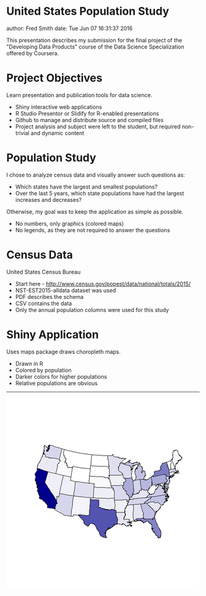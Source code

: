 United States Population Study
========================================================
author: Fred Smith
date: Tue Jun 07 16:31:37 2016


This presentation describes my submission for the final project of the "Developing Data Products" course of the Data Science Specialization offered by Coursera.


Project Objectives
========================================================

Learn presentation and publication tools for data science.

- Shiny interactive web applications
- R Studio Presentor or Slidify for R-enabled presentations
- Github to manage and distribute source and compiled files
- Project analysis and subject were left to the student, but required non-trivial and dynamic content


Population Study
========================================================

I chose to analyze census data and visually answer such questions as:

- Which states have the largest and smallest populations?
- Over the last 5 years, which state populations have had the largest increases and decreases?

Otherwise, my goal was to keep the application as simple as possible.

- No numbers, only graphics (colored maps)
- No legends, as they are not required to answer the questions


Census Data
========================================================

United States Census Bureau

- Start here - http://www.census.gov/popest/data/national/totals/2015/
- NST-EST2015-alldata dataset was used
- PDF describes the schema
- CSV contains the data
- Only the annual population columns were used for this study


Shiny Application
========================================================


Uses maps package draws choropleth maps.

- Drawn in R
- Colored by population
- Darker colors for higher populations
- Relative populations are obvious

***

![plot of chunk unnamed-chunk-1](USPopulation-figure/unnamed-chunk-1-1.png)
